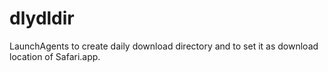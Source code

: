 # dlydldir
LaunchAgents to create daily download directory and to set it as download location of Safari.app.
